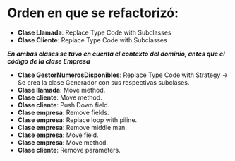 # Orden en que se refactorizó:
- **Clase Llamada**: Replace Type Code with Subclasses
- **Clase Cliente**: Replace Type Code with Subclasses

***En ambas clases se tuvo en cuenta el contexto del dominio, antes que el código de la clase Empresa***

- **Clase GestorNumerosDisponibles**: Replace Type Code with Strategy -> Se crea la clase Generador con sus respectivas subclases.
- **Clase llamada**: Move method.
- **Clase cliente**: Move method.
- **Clase cliente**: Push Down field.
- **Clase empresa**: Remove fields.
- **Clase empresa**: Replace loop with piline.
- **Clase empresa**: Remove middle man.
- **Clase empresa**: Move field.
- **Clase empresa**: Move method.
- **Clase cliente**: Remove parameters.
